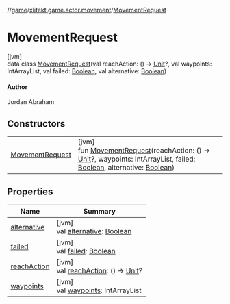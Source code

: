 //[game](../../../index.md)/[xlitekt.game.actor.movement](../index.md)/[MovementRequest](index.md)

# MovementRequest

[jvm]\
data class [MovementRequest](index.md)(val reachAction: () -&gt; [Unit](https://kotlinlang.org/api/latest/jvm/stdlib/kotlin/-unit/index.html)?, val waypoints: IntArrayList, val failed: [Boolean](https://kotlinlang.org/api/latest/jvm/stdlib/kotlin/-boolean/index.html), val alternative: [Boolean](https://kotlinlang.org/api/latest/jvm/stdlib/kotlin/-boolean/index.html))

#### Author

Jordan Abraham

## Constructors

| | |
|---|---|
| [MovementRequest](-movement-request.md) | [jvm]<br>fun [MovementRequest](-movement-request.md)(reachAction: () -&gt; [Unit](https://kotlinlang.org/api/latest/jvm/stdlib/kotlin/-unit/index.html)?, waypoints: IntArrayList, failed: [Boolean](https://kotlinlang.org/api/latest/jvm/stdlib/kotlin/-boolean/index.html), alternative: [Boolean](https://kotlinlang.org/api/latest/jvm/stdlib/kotlin/-boolean/index.html)) |

## Properties

| Name | Summary |
|---|---|
| [alternative](alternative.md) | [jvm]<br>val [alternative](alternative.md): [Boolean](https://kotlinlang.org/api/latest/jvm/stdlib/kotlin/-boolean/index.html) |
| [failed](failed.md) | [jvm]<br>val [failed](failed.md): [Boolean](https://kotlinlang.org/api/latest/jvm/stdlib/kotlin/-boolean/index.html) |
| [reachAction](reach-action.md) | [jvm]<br>val [reachAction](reach-action.md): () -&gt; [Unit](https://kotlinlang.org/api/latest/jvm/stdlib/kotlin/-unit/index.html)? |
| [waypoints](waypoints.md) | [jvm]<br>val [waypoints](waypoints.md): IntArrayList |
